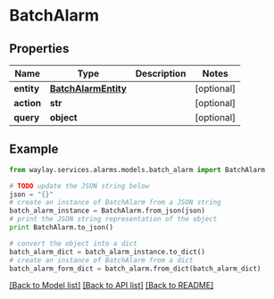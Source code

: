 # BatchAlarm


## Properties

Name | Type | Description | Notes
------------ | ------------- | ------------- | -------------
**entity** | [**BatchAlarmEntity**](BatchAlarmEntity.md) |  | [optional] 
**action** | **str** |  | [optional] 
**query** | **object** |  | [optional] 

## Example

```python
from waylay.services.alarms.models.batch_alarm import BatchAlarm

# TODO update the JSON string below
json = "{}"
# create an instance of BatchAlarm from a JSON string
batch_alarm_instance = BatchAlarm.from_json(json)
# print the JSON string representation of the object
print BatchAlarm.to_json()

# convert the object into a dict
batch_alarm_dict = batch_alarm_instance.to_dict()
# create an instance of BatchAlarm from a dict
batch_alarm_form_dict = batch_alarm.from_dict(batch_alarm_dict)
```
[[Back to Model list]](../README.md#documentation-for-models) [[Back to API list]](../README.md#documentation-for-api-endpoints) [[Back to README]](../README.md)


